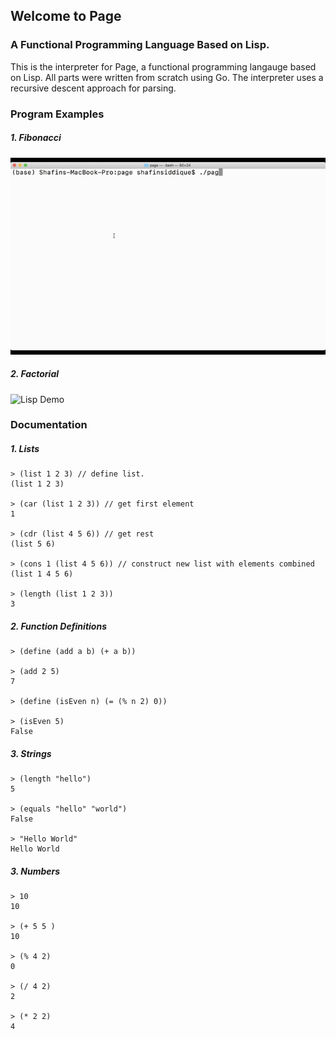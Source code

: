 ## Welcome to Page
### A Functional Programming Language Based on Lisp.
This is the interpreter for Page, a functional programming langauge based on Lisp. All parts were written from scratch using Go. The interpreter uses a recursive descent approach for parsing. 

### Program Examples
##### 1. Fibonacci

![Lisp Demo](./demos/fibonacci.gif)

##### 2. Factorial

![Lisp Demo](./demos/factorial.gif)

### Documentation

##### 1. Lists

```
> (list 1 2 3) // define list.
(list 1 2 3)

> (car (list 1 2 3)) // get first element
1

> (cdr (list 4 5 6)) // get rest
(list 5 6)

> (cons 1 (list 4 5 6)) // construct new list with elements combined
(list 1 4 5 6)

> (length (list 1 2 3))
3
```

##### 2. Function Definitions

```
> (define (add a b) (+ a b))

> (add 2 5)
7

> (define (isEven n) (= (% n 2) 0))

> (isEven 5)
False

```

##### 3. Strings

```
> (length "hello")
5

> (equals "hello" "world")
False

> "Hello World"
Hello World
```

##### 3. Numbers

```
> 10
10

> (+ 5 5 )
10

> (% 4 2)
0

> (/ 4 2)
2

> (* 2 2)
4
```






